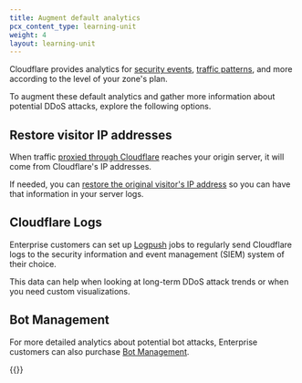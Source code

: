 ```yaml
---
title: Augment default analytics
pcx_content_type: learning-unit
weight: 4
layout: learning-unit
---
```


Cloudflare provides analytics for [security events](/waf/analytics/security-events/), [traffic patterns](/analytics/account-and-zone-analytics/zone-analytics/), and more according to the level of your zone's plan.

To augment these default analytics and gather more information about potential DDoS attacks, explore the following options.

## Restore visitor IP addresses

When traffic [proxied through Cloudflare](/learning-paths/prevent-ddos-attacks/baseline/proxy-dns-records/) reaches your origin server, it will come from Cloudflare's IP addresses.

If needed, you can [restore the original visitor's IP address](/support/troubleshooting/restoring-visitor-ips/restoring-original-visitor-ips/) so you can have that information in your server logs.

## Cloudflare Logs

Enterprise customers can set up [Logpush](/logs/about/) jobs to regularly send Cloudflare logs to the security information and event management (SIEM) system of their choice.

This data can help when looking at long-term DDoS attack trends or when you need custom visualizations.

## Bot Management

For more detailed analytics about potential bot attacks, Enterprise customers can also purchase [Bot Management](/bots/get-started/bm-subscription/).

{{<render file="_bm-analytics-features.md" productFolder="bots">}}